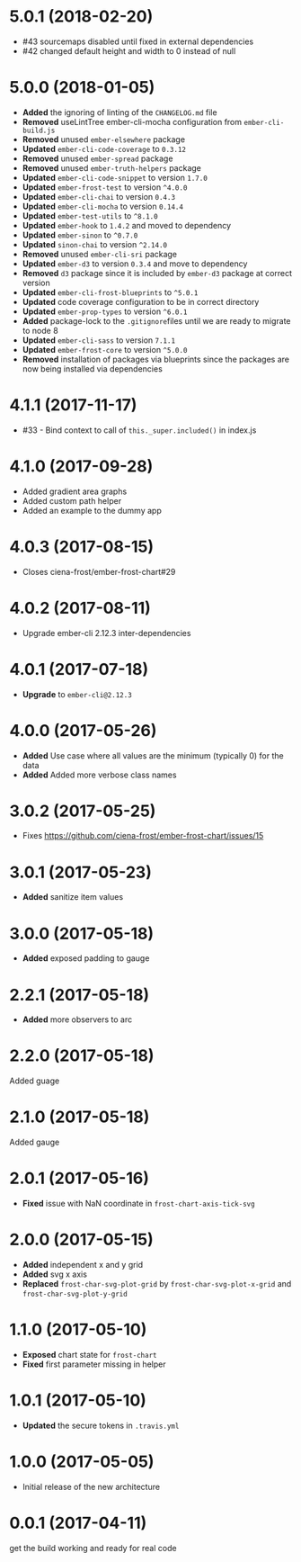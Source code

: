 # 5.0.1 (2018-02-20)
- #43 sourcemaps disabled until fixed in external dependencies
- #42 changed default height and width to 0 instead of null


# 5.0.0 (2018-01-05)
* **Added** the ignoring of linting of the `CHANGELOG.md` file
* **Removed** useLintTree ember-cli-mocha configuration from `ember-cli-build.js`
* **Removed** unused `ember-elsewhere` package
* **Updated** `ember-cli-code-coverage` to `0.3.12`
* **Removed** unused `ember-spread` package
* **Removed** unused `ember-truth-helpers` package
* **Updated** `ember-cli-code-snippet` to version `1.7.0`
* **Updated** `ember-frost-test` to version `^4.0.0`
* **Updated** `ember-cli-chai` to version `0.4.3`
* **Updated** `ember-cli-mocha` to version `0.14.4`
* **Updated** `ember-test-utils` to `^8.1.0`
* **Updated** `ember-hook` to `1.4.2` and moved to dependency
* **Updated** `ember-sinon` to `^0.7.0`
* **Updated** `sinon-chai` to version `^2.14.0`
* **Removed** unused `ember-cli-sri` package
* **Updated** `ember-d3` to version `0.3.4` and move to dependency
* **Removed** `d3` package since it is included by `ember-d3` package at correct version
* **Updated** `ember-cli-frost-blueprints` to `^5.0.1`
* **Updated** code coverage configuration to be in correct directory
* **Updated** `ember-prop-types` to version `^6.0.1`
* **Added** package-lock to the `.gitignore`files until we are ready to migrate to node 8
* **Updated** `ember-cli-sass` to version `7.1.1`
* **Updated** `ember-frost-core` to version `^5.0.0`
* **Removed** installation of packages via blueprints since the packages are now being installed via dependencies

# 4.1.1 (2017-11-17)
* #33 - Bind context to call of `this._super.included()` in index.js

# 4.1.0 (2017-09-28)

- Added gradient area graphs
- Added custom path helper
- Added an example to the dummy app


# 4.0.3 (2017-08-15)
* Closes ciena-frost/ember-frost-chart#29

# 4.0.2 (2017-08-11)
* Upgrade ember-cli 2.12.3 inter-dependencies

# 4.0.1 (2017-07-18)
* **Upgrade** to `ember-cli@2.12.3`

# 4.0.0 (2017-05-26)
* **Added** Use case where all values are the minimum (typically 0) for the data
* **Added** Added more verbose class names


# 3.0.2 (2017-05-25)
* Fixes https://github.com/ciena-frost/ember-frost-chart/issues/15


# 3.0.1 (2017-05-23)
* **Added** sanitize item values


# 3.0.0 (2017-05-18)
* **Added** exposed padding to gauge


# 2.2.1 (2017-05-18)
* **Added** more observers to arc


# 2.2.0 (2017-05-18)
Added guage


# 2.1.0 (2017-05-18)
Added gauge


# 2.0.1 (2017-05-16)
* **Fixed** issue with NaN coordinate in `frost-chart-axis-tick-svg`


# 2.0.0 (2017-05-15)
* **Added** independent x and y grid
* **Added** svg x axis
* **Replaced** `frost-char-svg-plot-grid` by `frost-char-svg-plot-x-grid` and `frost-char-svg-plot-y-grid`

# 1.1.0 (2017-05-10)
* **Exposed** chart state for `frost-chart`
* **Fixed** first parameter missing in helper


# 1.0.1 (2017-05-10)
* **Updated** the secure tokens in `.travis.yml`

# 1.0.0 (2017-05-05)
- Initial release of the new architecture


# 0.0.1 (2017-04-11)
get the build working and ready for real code

